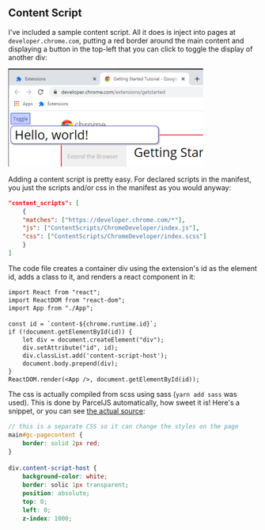 ## Content Script

I've included a sample content script.  All it does is inject into pages
at `developer.chrome.com`, putting a red border around the main content
and displaying a button in the top-left that you can click to toggle
the display of another div:

![Content Script](images/ContentScript.png)

Adding a content script is pretty easy.  For declared scripts in the manifest,
you just the scripts and/or css in the manifest as you would anyway:

```json
"content_scripts": [
    {
    "matches": ["https://developer.chrome.com/*"],
    "js": ["ContentScripts/ChromeDeveloper/index.js"],
    "css": ["ContentScripts/ChromeDeveloper/index.scss"]
    }
]
```

The code file creates a container div using the extension's id as
the element id, adds a class to it, and renders a react component
in it:

```
import React from "react";
import ReactDOM from "react-dom";
import App from "./App";

const id = `content-${chrome.runtime.id}`;
if (!document.getElementById(id)) {
    let div = document.createElement("div");
    div.setAttribute("id", id);
    div.classList.add('content-script-host');
    document.body.prepend(div);
}
ReactDOM.render(<App />, document.getElementById(id));
```

The css is actually compiled from scss using sass (`yarn add sass` was used).
This is done by ParcelJS automatically, how sweet it is!  Here's a snippet,
or you can see [the actual source](../src/ContentScripts/ChromeDeveloper/index.scss):

```scss
// this is a separate CSS so it can change the styles on the page
main#gc-pagecontent {
    border: solid 2px red;
}

div.content-script-host {
    background-color: white;
    border: solic 1px transparent;
    position: absolute;
    top: 0;
    left: 0;
    z-index: 1000;
```